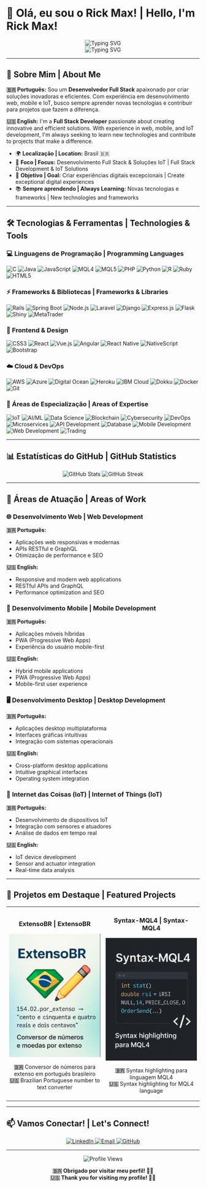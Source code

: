 # 👋 Olá, eu sou o Rick Max! | Hello, I'm Rick Max!

<div align="center">
  <img src="https://readme-typing-svg.herokuapp.com?font=Fira+Code&weight=500&size=28&pause=1000&color=00D4FF&center=true&vCenter=true&width=500&lines=Desenvolvedor+Full+Stack;Especialista+Ruby+on+Rails;Entusiasta+de+IA+e+IoT;Apaixonado+por+tecnologia" alt="Typing SVG" />
</div>

<div align="center">
  <img src="https://readme-typing-svg.herokuapp.com?font=Fira+Code&weight=500&size=28&pause=1000&color=FF6B6B&center=true&vCenter=true&width=500&lines=Full+Stack+Developer;Ruby+on+Rails+Specialist;AI+and+IoT+Enthusiast;Passionate+about+Technology" alt="Typing SVG" />
</div>

---

## 🚀 Sobre Mim | About Me

**🇧🇷 Português:** Sou um **Desenvolvedor Full Stack** apaixonado por criar soluções inovadoras e eficientes. Com experiência em desenvolvimento web, mobile e IoT, busco sempre aprender novas tecnologias e contribuir para projetos que fazem a diferença.

**🇺🇸 English:** I'm a **Full Stack Developer** passionate about creating innovative and efficient solutions. With experience in web, mobile, and IoT development, I'm always seeking to learn new technologies and contribute to projects that make a difference.

- 🌍 **Localização | Location:** Brasil 🇧🇷
- 💼 **Foco | Focus:** Desenvolvimento Full Stack & Soluções IoT | Full Stack Development & IoT Solutions
- 🎯 **Objetivo | Goal:** Criar experiências digitais excepcionais | Create exceptional digital experiences
- 📚 **Sempre aprendendo | Always Learning:** Novas tecnologias e frameworks | New technologies and frameworks

---

## 🛠️ Tecnologias & Ferramentas | Technologies & Tools

### 💻 Linguagens de Programação | Programming Languages
![C](https://img.shields.io/badge/-C-A8B9CC?style=for-the-badge&logo=c&logoColor=black)
![Java](https://img.shields.io/badge/-Java-ED8B00?style=for-the-badge&logo=openjdk&logoColor=white)
![JavaScript](https://img.shields.io/badge/-JavaScript-F7DF1E?style=for-the-badge&logo=javascript&logoColor=black)
![MQL4](https://img.shields.io/badge/-MQL4-00D4FF?style=for-the-badge&logo=metatrader&logoColor=white)
![MQL5](https://img.shields.io/badge/-MQL5-00D4FF?style=for-the-badge&logo=metatrader&logoColor=white)
![PHP](https://img.shields.io/badge/-PHP-777BB4?style=for-the-badge&logo=php&logoColor=white)
![Python](https://img.shields.io/badge/-Python-3776AB?style=for-the-badge&logo=python&logoColor=white)
![R](https://img.shields.io/badge/-R-276DC3?style=for-the-badge&logo=r&logoColor=white)
![Ruby](https://img.shields.io/badge/-Ruby-CC342D?style=for-the-badge&logo=ruby&logoColor=white)
![HTML5](https://img.shields.io/badge/-HTML5-E34F26?style=for-the-badge&logo=html5&logoColor=white)

### ⚡ Frameworks & Bibliotecas | Frameworks & Libraries
![Rails](https://img.shields.io/badge/-Rails-CC0000?style=for-the-badge&logo=ruby-on-rails&logoColor=white)
![Spring Boot](https://img.shields.io/badge/-Spring%20Boot-6DB33F?style=for-the-badge&logo=spring-boot&logoColor=white)
![Node.js](https://img.shields.io/badge/-Node.js-339933?style=for-the-badge&logo=node.js&logoColor=white)
![Laravel](https://img.shields.io/badge/-Laravel-FF2D20?style=for-the-badge&logo=laravel&logoColor=white)
![Django](https://img.shields.io/badge/-Django-092E20?style=for-the-badge&logo=django&logoColor=white)
![Express.js](https://img.shields.io/badge/-Express.js-000000?style=for-the-badge&logo=express&logoColor=white)
![Flask](https://img.shields.io/badge/-Flask-000000?style=for-the-badge&logo=flask&logoColor=white)
![Shiny](https://img.shields.io/badge/-Shiny-276DC3?style=for-the-badge&logo=r&logoColor=white)
![MetaTrader](https://img.shields.io/badge/-MetaTrader-00D4FF?style=for-the-badge&logo=metatrader&logoColor=white)

### 🎨 Frontend & Design
![CSS3](https://img.shields.io/badge/-CSS3-1572B6?style=for-the-badge&logo=css3&logoColor=white)
![React](https://img.shields.io/badge/-React-61DAFB?style=for-the-badge&logo=react&logoColor=black)
![Vue.js](https://img.shields.io/badge/-Vue.js-4FC08D?style=for-the-badge&logo=vue.js&logoColor=white)
![Angular](https://img.shields.io/badge/-Angular-DD0031?style=for-the-badge&logo=angular&logoColor=white)
![React Native](https://img.shields.io/badge/-React%20Native-61DAFB?style=for-the-badge&logo=react&logoColor=black)
![NativeScript](https://img.shields.io/badge/-NativeScript-3655FF?style=for-the-badge&logo=nativescript&logoColor=white)
![Bootstrap](https://img.shields.io/badge/-Bootstrap-7952B3?style=for-the-badge&logo=bootstrap&logoColor=white)

### ☁️ Cloud & DevOps
![AWS](https://img.shields.io/badge/-AWS-232F3E?style=for-the-badge&logo=amazon-aws&logoColor=white)
![Azure](https://img.shields.io/badge/-Azure-0078D4?style=for-the-badge&logo=microsoft-azure&logoColor=white)
![Digital Ocean](https://img.shields.io/badge/-Digital%20Ocean-0080FF?style=for-the-badge&logo=digitalocean&logoColor=white)
![Heroku](https://img.shields.io/badge/-Heroku-430098?style=for-the-badge&logo=heroku&logoColor=white)
![IBM Cloud](https://img.shields.io/badge/-IBM%20Cloud-1261FE?style=for-the-badge&logo=ibm&logoColor=white)
![Dokku](https://img.shields.io/badge/-Dokku-00D4FF?style=for-the-badge&logo=dokku&logoColor=white)
![Docker](https://img.shields.io/badge/-Docker-2496ED?style=for-the-badge&logo=docker&logoColor=white)
![Git](https://img.shields.io/badge/-Git-F05032?style=for-the-badge&logo=git&logoColor=white)

### 🔬 Áreas de Especialização | Areas of Expertise
![IoT](https://img.shields.io/badge/-IoT-00D4FF?style=for-the-badge&logo=raspberry-pi&logoColor=white)
![AI/ML](https://img.shields.io/badge/-AI%2FML-FF6B6B?style=for-the-badge&logo=tensorflow&logoColor=white)
![Data Science](https://img.shields.io/badge/-Data%20Science-00D4FF?style=for-the-badge&logo=jupyter&logoColor=white)
![Blockchain](https://img.shields.io/badge/-Blockchain-F7931E?style=for-the-badge&logo=bitcoin&logoColor=white)
![Cybersecurity](https://img.shields.io/badge/-Cybersecurity-FF0000?style=for-the-badge&logo=security&logoColor=white)
![DevOps](https://img.shields.io/badge/-DevOps-2496ED?style=for-the-badge&logo=docker&logoColor=white)
![Microservices](https://img.shields.io/badge/-Microservices-00D4FF?style=for-the-badge&logo=kubernetes&logoColor=white)
![API Development](https://img.shields.io/badge/-API%20Development-FF6B6B?style=for-the-badge&logo=postman&logoColor=white)
![Database](https://img.shields.io/badge/-Database-336791?style=for-the-badge&logo=postgresql&logoColor=white)
![Mobile Development](https://img.shields.io/badge/-Mobile%20Development-61DAFB?style=for-the-badge&logo=react&logoColor=black)
![Web Development](https://img.shields.io/badge/-Web%20Development-4FC08D?style=for-the-badge&logo=vue.js&logoColor=white)
![Trading](https://img.shields.io/badge/-Trading-00D4FF?style=for-the-badge&logo=metatrader&logoColor=white)

---

## 📊 Estatísticas do GitHub | GitHub Statistics

<div align="center">
  <img src="https://github-readme-stats.vercel.app/api?username=rickmax&show_icons=true&theme=radical&hide_border=true&include_all_commits=true&count_private=true" alt="GitHub Stats" />
  <img src="https://github-readme-streak-stats.herokuapp.com/?user=rickmax&theme=radical&hide_border=true&date_format=M%20j%5B%2C%20Y%5D" alt="GitHub Streak" />
</div>

---

## 🎯 Áreas de Atuação | Areas of Work

### 🌐 **Desenvolvimento Web | Web Development**
**🇧🇷 Português:**
- Aplicações web responsivas e modernas
- APIs RESTful e GraphQL
- Otimização de performance e SEO

**🇺🇸 English:**
- Responsive and modern web applications
- RESTful APIs and GraphQL
- Performance optimization and SEO

### 📱 **Desenvolvimento Mobile | Mobile Development**
**🇧🇷 Português:**
- Aplicações móveis híbridas
- PWA (Progressive Web Apps)
- Experiência do usuário mobile-first

**🇺🇸 English:**
- Hybrid mobile applications
- PWA (Progressive Web Apps)
- Mobile-first user experience

### 🖥️ **Desenvolvimento Desktop | Desktop Development**
**🇧🇷 Português:**
- Aplicações desktop multiplataforma
- Interfaces gráficas intuitivas
- Integração com sistemas operacionais

**🇺🇸 English:**
- Cross-platform desktop applications
- Intuitive graphical interfaces
- Operating system integration

### 🔌 **Internet das Coisas (IoT) | Internet of Things (IoT)**
**🇧🇷 Português:**
- Desenvolvimento de dispositivos IoT
- Integração com sensores e atuadores
- Análise de dados em tempo real

**🇺🇸 English:**
- IoT device development
- Sensor and actuator integration
- Real-time data analysis

---

## 🚀 Projetos em Destaque | Featured Projects

<div align="center">
  <table>
    <tr>
      <td width="50%">
        <h3 align="center">ExtensoBR | ExtensoBR</h3>
        <p align="center">
          <a href="https://github.com/rickmax/extensobr" target="_blank">
            <img src="https://github.com/rickmax/rickmax/blob/master/Assets/extensobr.png" width="100%" alt="ExtensoBR"/>
          </a>
          <p align="center">
            <strong>🇧🇷</strong> Conversor de números para extenso em português brasileiro<br>
            <strong>🇺🇸</strong> Brazilian Portuguese number to text converter
          </p>
        </p>
      </td>
      <td width="50%">
        <h3 align="center">Syntax-MQL4 | Syntax-MQL4</h3>
        <p align="center">
          <a href="https://github.com/rickmax/Syntax-Mql4" target="_blank">
            <img src="https://github.com/rickmax/rickmax/blob/master/Assets/syntax-mql4.png" width="100%" alt="Syntax-MQL4"/>
          </a>
          <p align="center">
            <strong>🇧🇷</strong> Syntax highlighting para linguagem MQL4<br>
            <strong>🇺🇸</strong> Syntax highlighting for MQL4 language
          </p>
        </p>
      </td>
    </tr>
  </table>
</div>

---

## 📫 Vamos Conectar! | Let's Connect!

<div align="center">
  <a href="https://www.linkedin.com/in/rickmaxg3/" target="_blank">
    <img src="https://img.shields.io/badge/-LinkedIn-0077B5?style=for-the-badge&logo=linkedin&logoColor=white" alt="LinkedIn"/>
  </a>
  <a href="mailto:seu-email@exemplo.com" target="_blank">
    <img src="https://img.shields.io/badge/-Email-D14836?style=for-the-badge&logo=gmail&logoColor=white" alt="Email"/>
  </a>
  <a href="https://github.com/rickmax" target="_blank">
    <img src="https://img.shields.io/badge/-GitHub-181717?style=for-the-badge&logo=github&logoColor=white" alt="GitHub"/>
  </a>
</div>

---

<div align="center">
  <img src="https://komarev.com/ghpvc/?username=rickmax&style=flat-square&color=00D4FF" alt="Profile Views" />
  
  **🇧🇷 Obrigado por visitar meu perfil! 🙏🏼**<br>
  **🇺🇸 Thank you for visiting my profile! 🙏🏼**
</div>
